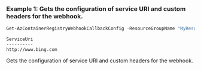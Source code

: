 ### Example 1: Gets the configuration of service URI and custom headers for the webhook.
```powershell
Get-AzContainerRegistryWebhookCallbackConfig -ResourceGroupName "MyResourceGroup" -RegistryName "RegistryExample" -Name "webhook001"
```

```output
ServiceUri
----------
http://www.bing.com
```

Gets the configuration of service URI and custom headers for the webhook.

